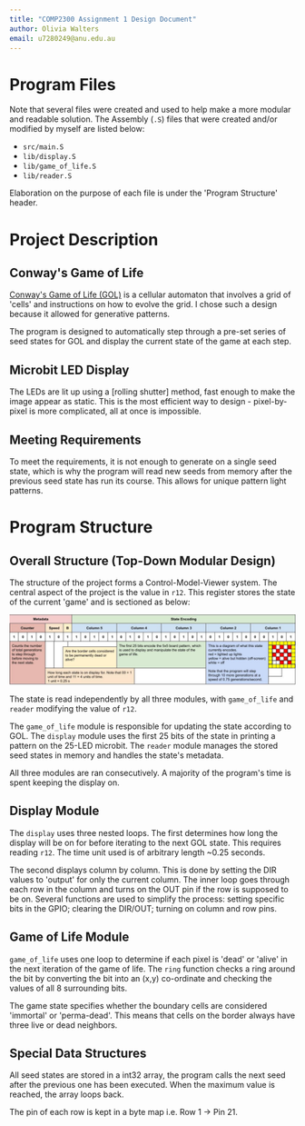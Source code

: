 ```yaml
---
title: "COMP2300 Assignment 1 Design Document"
author: Olivia Walters
email: u7280249@anu.edu.au
---
```


# Program Files

Note that several files were created and used to help make a more modular and readable solution. The Assembly (`.S`) files that were created and/or modified by myself are listed below:
- `src/main.S`
- `lib/display.S`
- `lib/game_of_life.S`
- `lib/reader.S`

Elaboration on the purpose of each file is under the 'Program Structure' header.

# Project Description

## Conway's Game of Life

[Conway's Game of Life (GOL)](https://en.wikipedia.org/wiki/Conway%27s_Game_of_Life) is a cellular automaton that involves a grid of 'cells' and instructions on how to evolve the grid. I chose such a design because it allowed for generative patterns.

The program is designed to automatically step through a pre-set series of seed states for GOL and display the current state of the game at each step.

## Microbit LED Display

The LEDs are lit up using a [rolling shutter] method, fast enough to make the image appear as static. This is the most efficient way to design - pixel-by-pixel is more complicated, all at once is impossible.

## Meeting Requirements

To meet the requirements, it is not enough to generate on a single seed state, which is why the program will read new seeds from memory after the previous seed state has run its course. This allows for unique pattern light patterns.

# Program Structure

## Overall Structure (Top-Down Modular Design)

The structure of the project forms a Control-Model-Viewer system. The central aspect of the project is the value in `r12`. This register stores the state of the current 'game' and is sectioned as below:

![Encoding String Diagram](./assets/COMP2300%20Encoding%20String.jpg)

The state is read independently by all three modules, with `game_of_life` and `reader` modifying the value of `r12`.

The `game_of_life` module is responsible for updating the state according to GOL. The `display` module uses the first 25 bits of the state in printing a pattern on the 25-LED microbit. The `reader` module manages the stored seed states in memory and handles the state's metadata.

All three modules are ran consecutively. A majority of the program's time is spent keeping the display on.

## Display Module

The `display` uses three nested loops. The first determines how long the display will be on for before iterating to the next GOL state. This requires reading `r12`. The time unit used is of arbitrary length ~0.25 seconds.

The second displays column by column. This is done by setting the DIR values to 'output' for only the current column. The inner loop goes through each row in the column and turns on the OUT pin if the row is supposed to be on. Several functions are used to simplify the process: setting specific bits in the GPIO; clearing the DIR/OUT; turning on column and row pins.

## Game of Life Module

`game_of_life` uses one loop to determine if each pixel is 'dead' or 'alive' in the next iteration of the game of life. The `ring` function checks a ring around the bit by converting the bit into an (x,y) co-ordinate and checking the values of all 8 surrounding bits.

The game state specifies whether the boundary cells are considered 'immortal' or 'perma-dead'. This means that cells on the border always have three live or dead neighbors.

## Special Data Structures

All seed states are stored in a int32 array, the program calls the next seed after the previous one has been executed. When the maximum value is reached, the array loops back.

The pin of each row is kept in a byte map i.e. Row 1 -> Pin 21.